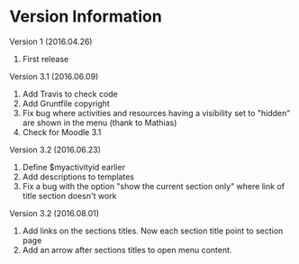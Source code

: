 Version Information
===================
Version 1 (2016.04.26)
  1. First release


Version 3.1 (2016.06.09)
  1. Add Travis to check code 
  2. Add Gruntfile copyright
  3. Fix bug where activities and resources having a visibility set to "hidden" are shown in the menu (thank to Mathias)
  4. Check for Moodle 3.1


Version 3.2 (2016.06.23)
  1. Define $myactivityid earlier
  2. Add descriptions to templates
  3. Fix a bug with the option "show the current section only" where link of title section doesn't work


Version 3.2 (2016.08.01)
  1. Add links on the sections titles. Now each section title point to section page
  2. Add an arrow after sections titles to open menu content. 
